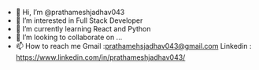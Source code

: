 - 👋 Hi, I’m @prathameshjadhav043
- 👀 I’m interested in Full Stack Developer
- 🌱 I’m currently learning React and Python
- 💞️ I’m looking to collaborate on ...
- 📫 How to reach me 
                 Gmail :prathamehsjadhav043@gmail.com
                 Linkedin : https://www.linkedin.com/in/prathameshjadhav043/
